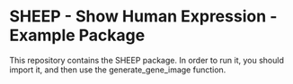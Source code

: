 # SHEEP - Show Human Expression - Example Package

This repository contains the SHEEP package. In order to run it, you
should import it, and then use the generate_gene_image function.